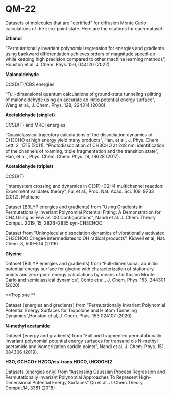 # QM-22
Datasets of molecules that are "certified" for diffusion Monte Carlo calculations of the zero-point state.  Here are
the citations for each dataset 

**Ethanol**

“Permutationally invariant polynomial regression for energies and gradients using backward differentiation achieves orders of magnitude speed-up while keeping high precision compared to other machine learning methods”, Houston et al. J. Chem. Phys. 156, 044120 (2022)

**Malonaldehyde**

CCSD(T)/CBS energies

“Full-dimensional quantum calculations of ground-state tunneling splitting of malonaldehyde using an accurate ab initio potential energy surface”, Wang et al., J. Chem. Phys. 128, 224314 (2008)

**Acetaldehyde (singlet)**

CCSD(T) and MRCI energies

“Quasiclassical trajectory calculations of the dissociation dynamics of CH3CHO at high energy yield many products”, Han, et al., J. Phys. Chem. Lett. 2, 1715 (2011).
“Photodissociation of CH3CHO at 248 nm: identification of the channels of roaming, triple fragmentation and the transition state”, Han, et al., Phys. Chem. Chem. Phys. 19, 18628 (2017).

**Acetaldehyde (triplet)**

CCSD(T)

“Intersystem crossing and dynamics in O(3P)+C2H4 multichannel reaction: Experiment validates theory”, Fu, et al., Proc. Nat. Acad. Sci. 109, 9733 (2012).
Methane

Dataset (B3LYP energies and gradients) from “Using Gradients in Permutationally Invariant Polynomial Potential Fitting: A Demonstration for CH4 Using as Few as 100 Configurations”, Nandi et al.  J. Chem. Theory Comput. 2019, 15, 2826−2835
syn-CH3CHOO

Dataset from “Unimolecular dissociation dynamics of vibrationally activated CH3CHOO Criegee intermediates to OH radical products”, Kidwell et al, Nat. Chem. 8, 509–514 (2016)

**Glycine**

Dataset (B3LYP energies and gradients) from “Full-dimensional, ab initio potential energy surface for glycine with characterization of stationary points and zero-point energy calculations by means of diffusion Monte Carlo and semiclassical dynamics“, Conte et al.,  J. Chem. Phys. 153, 244301 (2020)

**Troplone **

Dataset (energies and gradients) from “Permutationally Invariant Polynomial Potential Energy Surfaces for Tropolone and H atom Tunneling Dynamics”,Houston et al, J. Chem. Phys. 153 024107 (2020).

**N-methyl acetamide**

Dataset (energy and gradients) from “Full and fragmented permutationally invariant polynomial potential energy surfaces for transand cis N-methyl acetamide and isomerization saddle points”, Nandi et al, J. Chem. Phys. 151, 084306 (2019).

**H3O, OCHCO+ H2CO/cis-trans HOCO, (HCOOH)2**

Datasets (energies only) from “Assessing Gaussian Process Regression and Permutationally Invariant Polynomial Approaches To Represent High-Dimensional Potential Energy Surfaces” Qu et at. J. Chem.Theory Comput.14, 3381 (2018)
